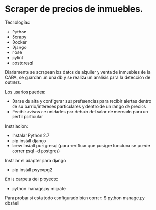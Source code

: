 Scraper de precios de inmuebles.
===

Tecnologías:
* Python
* Scrapy
* Docker
* Django
* nose
* pylint
* postgresql

Diariamente se scrapean los datos de alquiler y venta de inmuebles de la CABA, se guardan un una db y se realiza un analisis para la detección de outliers.

Los usarios pueden: 

* Darse de alta y configurar sus preferencias para recibir alertas dentro de su barrio/intereses particulares y dentro de un rango de precios
* Recibir avisos de unidades por debajo del valor de mercado para un perfil particular.

Instalacion:

- Instalar Python 2.7
- pip install django
- brew install postgresql
(para verificar que postgre funciona se puede correr psql -d postgres)

Instalar el adapter para django
- pip install psycopg2

En la carpeta del proyecto:
- python manage.py migrate

Para probar si esta todo configurado bien correr:
$ python manage.py dbshell


